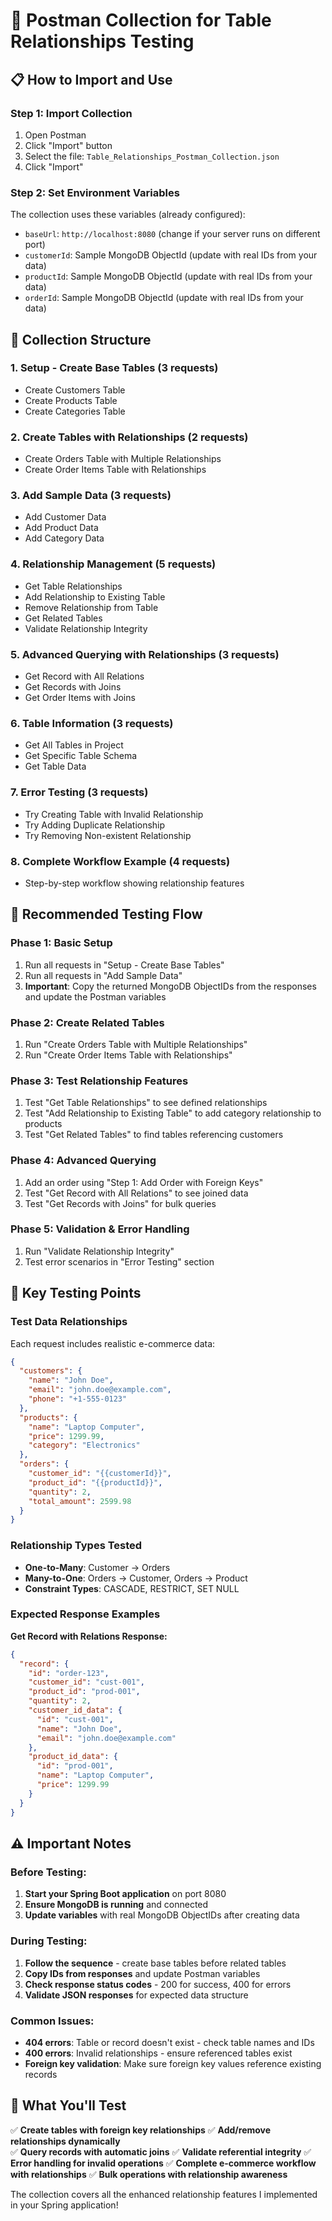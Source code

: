 # 🚀 Postman Collection for Table Relationships Testing

## 📋 How to Import and Use

### Step 1: Import Collection
1. Open Postman
2. Click "Import" button
3. Select the file: `Table_Relationships_Postman_Collection.json`
4. Click "Import"

### Step 2: Set Environment Variables
The collection uses these variables (already configured):
- `baseUrl`: `http://localhost:8080` (change if your server runs on different port)
- `customerId`: Sample MongoDB ObjectId (update with real IDs from your data)
- `productId`: Sample MongoDB ObjectId (update with real IDs from your data)  
- `orderId`: Sample MongoDB ObjectId (update with real IDs from your data)

## 📁 Collection Structure

### 1. **Setup - Create Base Tables** (3 requests)
- Create Customers Table
- Create Products Table
- Create Categories Table

### 2. **Create Tables with Relationships** (2 requests)
- Create Orders Table with Multiple Relationships
- Create Order Items Table with Relationships

### 3. **Add Sample Data** (3 requests)
- Add Customer Data
- Add Product Data
- Add Category Data

### 4. **Relationship Management** (5 requests)
- Get Table Relationships
- Add Relationship to Existing Table
- Remove Relationship from Table
- Get Related Tables
- Validate Relationship Integrity

### 5. **Advanced Querying with Relationships** (3 requests)
- Get Record with All Relations
- Get Records with Joins
- Get Order Items with Joins

### 6. **Table Information** (3 requests)
- Get All Tables in Project
- Get Specific Table Schema
- Get Table Data

### 7. **Error Testing** (3 requests)
- Try Creating Table with Invalid Relationship
- Try Adding Duplicate Relationship
- Try Removing Non-existent Relationship

### 8. **Complete Workflow Example** (4 requests)
- Step-by-step workflow showing relationship features

## 🎯 Recommended Testing Flow

### Phase 1: Basic Setup
1. Run all requests in "Setup - Create Base Tables"
2. Run all requests in "Add Sample Data"
3. **Important**: Copy the returned MongoDB ObjectIDs from the responses and update the Postman variables

### Phase 2: Create Related Tables
1. Run "Create Orders Table with Multiple Relationships"
2. Run "Create Order Items Table with Relationships"

### Phase 3: Test Relationship Features
1. Test "Get Table Relationships" to see defined relationships
2. Test "Add Relationship to Existing Table" to add category relationship to products
3. Test "Get Related Tables" to find tables referencing customers

### Phase 4: Advanced Querying
1. Add an order using "Step 1: Add Order with Foreign Keys"
2. Test "Get Record with All Relations" to see joined data
3. Test "Get Records with Joins" for bulk queries

### Phase 5: Validation & Error Handling
1. Run "Validate Relationship Integrity"
2. Test error scenarios in "Error Testing" section

## 🔧 Key Testing Points

### Test Data Relationships
Each request includes realistic e-commerce data:
```json
{
  "customers": {
    "name": "John Doe",
    "email": "john.doe@example.com",
    "phone": "+1-555-0123"
  },
  "products": {
    "name": "Laptop Computer",
    "price": 1299.99,
    "category": "Electronics"
  },
  "orders": {
    "customer_id": "{{customerId}}",
    "product_id": "{{productId}}",
    "quantity": 2,
    "total_amount": 2599.98
  }
}
```

### Relationship Types Tested
- **One-to-Many**: Customer → Orders
- **Many-to-One**: Orders → Customer, Orders → Product
- **Constraint Types**: CASCADE, RESTRICT, SET NULL

### Expected Response Examples

**Get Record with Relations Response:**
```json
{
  "record": {
    "id": "order-123",
    "customer_id": "cust-001",
    "product_id": "prod-001",
    "quantity": 2,
    "customer_id_data": {
      "id": "cust-001",
      "name": "John Doe",
      "email": "john.doe@example.com"
    },
    "product_id_data": {
      "id": "prod-001",
      "name": "Laptop Computer",
      "price": 1299.99
    }
  }
}
```

## ⚠️ Important Notes

### Before Testing:
1. **Start your Spring Boot application** on port 8080
2. **Ensure MongoDB is running** and connected
3. **Update variables** with real MongoDB ObjectIDs after creating data

### During Testing:
1. **Follow the sequence** - create base tables before related tables
2. **Copy IDs from responses** and update Postman variables
3. **Check response status codes** - 200 for success, 400 for errors
4. **Validate JSON responses** for expected data structure

### Common Issues:
- **404 errors**: Table or record doesn't exist - check table names and IDs
- **400 errors**: Invalid relationships - ensure referenced tables exist
- **Foreign key validation**: Make sure foreign key values reference existing records

## 🎉 What You'll Test

✅ **Create tables with foreign key relationships**
✅ **Add/remove relationships dynamically**  
✅ **Query records with automatic joins**
✅ **Validate referential integrity**
✅ **Error handling for invalid operations**
✅ **Complete e-commerce workflow with relationships**
✅ **Bulk operations with relationship awareness**

The collection covers all the enhanced relationship features I implemented in your Spring application!
